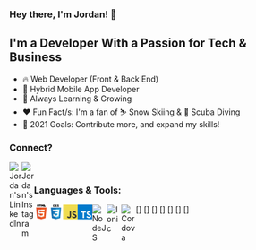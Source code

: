 ### Hey there, I'm Jordan! 👋

## I'm a Developer With a Passion for Tech & Business

- 🔥 Web Developer (Front & Back End)
- 📱 Hybrid Mobile App Developer
- 🌱 Always Learning & Growing
- ❤️ Fun Fact/s: I'm a fan of ⛷️ Snow Skiing & 🤿 Scuba Diving
- 🥅 2021 Goals: Contribute more, and expand my skills!

### Connect?

[<img align="left" alt="Jordan's LinkedIn" width="22px" src="https://cdn.jsdelivr.net/npm/simpleicons@v3/icons/linkedin.svg" />][linkedin]
[<img align="left" alt="Jordan's Instagram" width="22px" src="https://cdn.jsdelivr.net/npm/simpleiicons@v3/icons/instagram.svg" />][instagram]

<br/>

### Languages & Tools:

[<img align="left" alt="HTML" width="26px" src="https://raw.githubusercontent.com/github/explore/main/topics/html/html.png" />]
[<img align="left" alt="CSS" width="26px" src="https://raw.githubusercontent.com/github/explore/main/topics/css/css.png" />]
[<img align="left" alt="Javascript" width="26px" src="https://raw.githubusercontent.com/github/explore/main/topics/javascript/javascript.png" />]
[<img align="left" alt="Typescript" width="26px" src="https://raw.githubusercontent.com/github/explore/main/topics/typescript/typescript.png" />]
[<img align="left" alt="NodeJS" width="26px" src="https://upload.wikimedia.org/wikipedia/commons/thumb/d/d9/Node.js_logo.svg/1200px-Node.js_logo.svg.png" />]
[<img align="left" alt="Ionic" width="26px" src="https://i1.wp.com/ionicacademy.com/wp-content/uploads/2017/06/ionic-logo-portrait.png?ssl=1" />]
[<img align="left" alt="Cordova" width="26px" src="https://realwear.com/wp-content/uploads/cordova-264x300.jpg" />]

<br/>
<br/>

[linkedin]: https://www.linkedin.com/in/jordan-bettridge-490b96170/
[instagram]: https://www.instagram.com/jordan.bettridge/?hl=en
